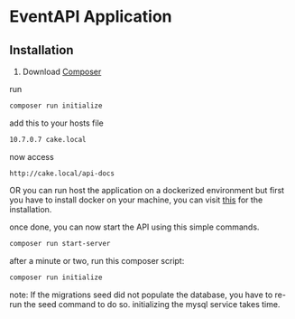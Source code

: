 # EventAPI Application 

## Installation

1. Download [Composer](https://getcomposer.org/doc/00-intro.md)

run

```bash
composer run initialize
```


add this to your hosts file
```bash
10.7.0.7 cake.local
```

now access
```
http://cake.local/api-docs
```

OR 
you can run host the application on a dockerized environment
but first you have to install docker on your machine, you can visit [this](https://docs.docker.com/desktop/#download-and-install) for the installation.  

once done, you can now start the API using this simple commands.

```bash
composer run start-server
```

after a minute or two, run this composer script:
```bash
composer run initialize
```

note: If the migrations seed did not populate the database, you have to re-run the seed command to do so. initializing the mysql service takes time.